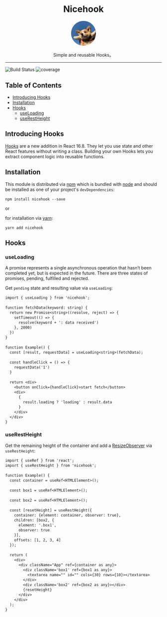 <div align="center">
  <h1>Nicehook</h1>

  <a href="https://github.com/robot12580">
    <img
      width="80"
      alt="robot12580"
      src="./material/dog2.png"
    />
  </a>

  <p>Simple and reusable Hooks。</p>
</div>
<hr />
<!-- prettier-ignore-start -->

![Build Status][build-badge]
![coverage][coverage-badge]

## Table of Contents

- [Introducing Hooks](#introducing-hooks)
- [Installation](#installation)
- [Hooks](#hooks)
  - [useLoading](#useloading)
  - [useRestHeight](#userestheight)

## Introducing Hooks

[Hooks][hooks] are a new addition in React 16.8. They let you use state and other React features without writing a class.
Building your own Hooks lets you extract component logic into reusable functions.

## Installation

This module is distributed via [npm][npm] which is bundled with [node][node] and
should be installed as one of your project's `devDependencies`:
```
npm install nicehook --save
```
or

for installation via [yarn][yarn]:
```
yarn add nicehook
```


## Hooks

### useLoading

A promise represents a single asynchronous operation that hasn’t been completed yet, but is expected in the future. There are three states of promises, pending, fulfilled and rejected.

Get `pending` state and resulting value via `useLoading`:
```tsx
import { useLoading } from 'nicehook';

function fetchData(keyword: string) {
  return new Promise<string>((resolve, reject) => {
    setTimeout(() => {
      resolve(keyword + ': data received')
    }, 2000)
  })
}

function Example() {
  const [result, requestData] = useLoading<string>(fetchData);

  const handleClick = () => {
    requestData('1')
  }

  return <div>
    <button onClick={handleClick}>start fetch</button>
    <div>
      {
        result.loading ? 'loading' : result.data
      }
    </div>
  </div>
}

```

### useRestHeight

Get the remaining height of the container and add a [ResizeObserver][resize-observer] via `useRestHeight`:

```tsx
import { useRef } from 'react';
import { useRestHeight } from 'nicehook';

function Example() {
  const container = useRef<HTMLElement>();

  const box1 = useRef<HTMLElement>();

  const box2 = useRef<HTMLElement>();

  const [resetHeight] = useRestHeight({
    container: {element: container, observer: true},
    children: [box2, {
      element: '.box1',
      observer: true
    }],
    offsets: [1, 2, 3, 4]
  });

  return (
    <div>
      <div className="App" ref={container as any}>
        <div className='box1' ref={box1 as any}>
          <textarea name="" id="" cols={30} rows={10}></textarea>
        </div>
        <div className='box2' ref={box2 as any}></div>
        {resetHeight}
      </div>
    </div>
  );
}
```


[npm]: https://www.npmjs.com/
[yarn]: https://classic.yarnpkg.com
[node]: https://nodejs.org
[build-badge]: https://github.com/robot12580/nicehook/actions/workflows/ci.yml/badge.svg
[coverage]: https://coveralls.io/repos/github/robot12580/nicehook/badge.svg?branch=master
[coverage-badge]: https://coveralls.io/repos/github/robot12580/nicehook/badge.svg?branch=master
[hooks]: https://react.docschina.org/docs/hooks-custom.html
[resize-observer]: https://developer.mozilla.org/zh-CN/docs/Web/API/ResizeObserver
